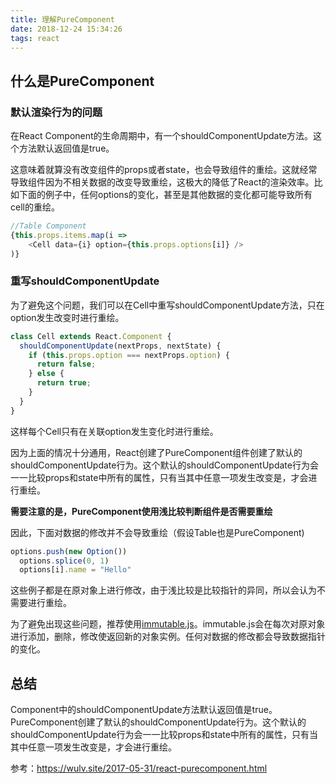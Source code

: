 ```yaml
---
title: 理解PureComponent
date: 2018-12-24 15:34:26
tags: react
---
```

## 什么是PureComponent

### 默认渲染行为的问题

在React Component的生命周期中，有一个shouldComponentUpdate方法。这个方法默认返回值是true。

这意味着就算没有改变组件的props或者state，也会导致组件的重绘。这就经常导致组件因为不相关数据的改变导致重绘，这极大的降低了React的渲染效率。比如下面的例子中，任何options的变化，甚至是其他数据的变化都可能导致所有cell的重绘。
```javascript
//Table Component
{this.props.items.map(i =>
    <Cell data={i} option={this.props.options[i]} />
)}
```
### 重写shouldComponentUpdate
为了避免这个问题，我们可以在Cell中重写shouldComponentUpdate方法，只在option发生改变时进行重绘。
```javascript
class Cell extends React.Component {
  shouldComponentUpdate(nextProps, nextState) {
    if (this.props.option === nextProps.option) {
      return false;
    } else {
      return true;
    }
  }
}
```
这样每个Cell只有在关联option发生变化时进行重绘。

因为上面的情况十分通用，React创建了PureComponent组件创建了默认的shouldComponentUpdate行为。这个默认的shouldComponentUpdate行为会一一比较props和state中所有的属性，只有当其中任意一项发生改变是，才会进行重绘。

**需要注意的是，PureComponent使用浅比较判断组件是否需要重绘**

因此，下面对数据的修改并不会导致重绘（假设Table也是PureComponent)

```javascript
options.push(new Option())
  options.splice(0, 1)
  options[i].name = "Hello"
```

这些例子都是在原对象上进行修改，由于浅比较是比较指针的异同，所以会认为不需要进行重绘。

为了避免出现这些问题，推荐使用[immutable.js](https://link.jianshu.com/?t=https://github.com/facebook/immutable-js)。immutable.js会在每次对原对象进行添加，删除，修改使返回新的对象实例。任何对数据的修改都会导致数据指针的变化。

## 总结
Component中的shouldComponentUpdate方法默认返回值是true。PureComponent创建了默认的shouldComponentUpdate行为。这个默认的shouldComponentUpdate行为会一一比较props和state中所有的属性，只有当其中任意一项发生改变是，才会进行重绘。

参考：https://wulv.site/2017-05-31/react-purecomponent.html